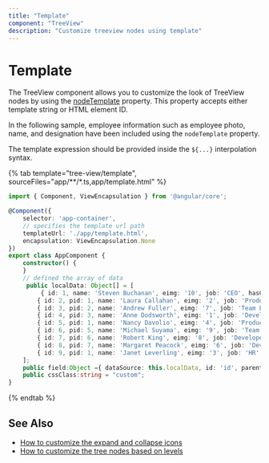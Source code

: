 ```yaml
---
title: "Template"
component: "TreeView"
description: "Customize treeview nodes using template"
---
```


# Template

The TreeView component allows you to customize the look of TreeView nodes by using the [nodeTemplate](../api/treeview#nodetemplate)
property. This property accepts either template string or HTML element ID.

In the following sample, employee information such as employee photo, name, and designation have been included using the `nodeTemplate` property.

The template expression should be provided inside the `${...}` interpolation syntax.

{% tab template="tree-view/template", sourceFiles="app/**/*.ts,app/template.html"  %}

```typescript
import { Component, ViewEncapsulation } from '@angular/core';

@Component({
    selector: 'app-container',
    // specifies the template url path
    templateUrl: './app/template.html',
    encapsulation: ViewEncapsulation.None
})
export class AppComponent {
    constructor() {
    }
    // defined the array of data
     public localData: Object[] = [
         { id: 1, name: 'Steven Buchanan', eimg: '10', job: 'CEO', hasChild: true, expanded: true },
        { id: 2, pid: 1, name: 'Laura Callahan', eimg: '2', job: 'Product Manager', hasChild: true },
        { id: 3, pid: 2, name: 'Andrew Fuller', eimg: '7', job: 'Team Lead', hasChild: true },
        { id: 4, pid: 3, name: 'Anne Dodsworth', eimg: '1', job: 'Developer' },
        { id: 5, pid: 1, name: 'Nancy Davolio', eimg: '4', job: 'Product Manager', hasChild: true },
        { id: 6, pid: 5, name: 'Michael Suyama', eimg: '9', job: 'Team Lead', hasChild: true },
        { id: 7, pid: 6, name: 'Robert King', eimg: '8', job: 'Developer ' },
        { id: 8, pid: 7, name: 'Margaret Peacock', eimg: '6', job: 'Developer' },
        { id: 9, pid: 1, name: 'Janet Leverling', eimg: '3', job: 'HR' },
    ];
    public field:Object ={ dataSource: this.localData, id: 'id', parentID: 'pid', text: 'name', hasChildren: 'hasChild' };
    public cssClass:string = "custom";
}
```

{% endtab %}

## See Also

* [How to customize the expand and collapse icons](./how-to/customize-the-expand-and-collapse-icons)
* [How to customize the tree nodes based on levels](./how-to/customize-the-tree-nodes-based-on-levels)
